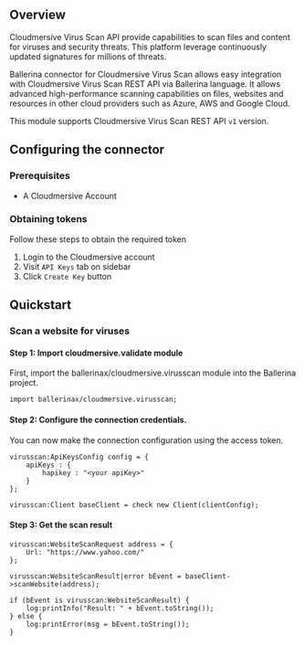 ## Overview
Cloudmersive Virus Scan API provide capabilities to scan files and content for viruses and security threats. This platform 
leverage continuously updated signatures for millions of threats.

Ballerina connector for Cloudmersive Virus Scan allows easy integration with Cloudmersive Virus Scan REST API via Ballerina language. 
It allows advanced high-performance scanning capabilities on files, websites and resources in other cloud providers such as Azure,
AWS and Google Cloud.

This module supports Cloudmersive Virus Scan REST API `v1` version.
 
## Configuring the connector
### Prerequisites
- A Cloudmersive Account

### Obtaining tokens
Follow these steps to obtain the required token

1. Login to the Cloudmersive account
2. Visit `API Keys` tab on sidebar
3. Click `Create Key` button

## Quickstart
### Scan a website for viruses
#### Step 1: Import cloudmersive.validate module
First, import the ballerinax/cloudmersive.virusscan module into the Ballerina project.
```ballerina
import ballerinax/cloudmersive.virusscan;
```
#### Step 2: Configure the connection credentials.
You can now make the connection configuration using the access token.
```ballerina
virusscan:ApiKeysConfig config = {
    apiKeys : {
        hapikey : "<your apiKey>"
    }
};

virusscan:Client baseClient = check new Client(clientConfig);

```
#### Step 3: Get the scan result
```ballerina
virusscan:WebsiteScanRequest address = {
    Url: "https://www.yahoo.com/"
};

virusscan:WebsiteScanResult|error bEvent = baseClient->scanWebsite(address);

if (bEvent is virusscan:WebsiteScanResult) {
    log:printInfo("Result: " + bEvent.toString());
} else {
    log:printError(msg = bEvent.toString());
}

``` 
